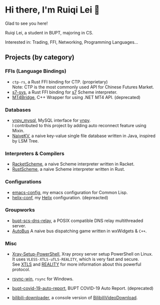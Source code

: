 # Hi there, I'm Ruiqi Lei 👋

Glad to see you here!

Ruiqi Lei, a student in BUPT, majoring in CS.

Interested in: Trading, FFI, Networking, Programming Languages...

## Projects (by category)

### FFIs (Language Bindings)

- `ctp-rs`, a Rust FFI binding for CTP. (proprietary)  
   Note: CTP is the most commonly used API for Chinese Futures Market.
- [s7-sys](https://github.com/rn7s2/s7-sys), a Rust FFI binding for [s7](https://ccrma.stanford.edu/software/snd/snd/s7.html) Scheme interpreter.
- [MT4Bridge](https://github.com/rn7s2/MT4Bridge), C++ Wrapper for using .NET MT4 API. (deprecated)

### Databases

- [vnpy_mysql](https://github.com/vnpy/vnpy_mysql), MySQL interface for [vnpy](https://www.vnpy.com/).  
  I contributed to this project by adding auto reconnect feature using Mixin.
- [NaiveKV](https://github.com/rn7s2/TimeSeqX.NaiveKV/blob/main/src/TimeSeqX/NaiveKV/NaiveKV.java), a naive key-value single file database written in Java, inspired by LSM Tree.

### Interpreters & Compilers

- [RacketScheme](https://github.com/rn7s2/RacketScheme), a naive Scheme interpreter written in Racket.
- [RustScheme](https://github.com/rn7s2/RustScheme), a naive Scheme interpreter written in Rust.

### Configurations

- [emacs-config](https://github.com/rn7s2/emacs-config), my emacs configuration for Common Lisp.
- [helix-conf](https://github.com/rn7s2/helix-conf), my [Helix](https://helix-editor.com/) configuration. (depreacted)

### Groupworks

- [bupt-scs-dns-relay](https://github.com/rn7s2/bupt-scs-dns-relay), a POSIX compatible DNS relay multithreaded server.
- [AutoBus](https://github.com/rn7s2/AutoBus) A naive bus dispatching game written in wxWidgets & `C++`.

### Misc

- [Xray-Setup-PowerShell](https://github.com/rn7s2/Xray-Setup-PowerShell), Xray proxy server setup PowerShell on Linux.  
  It uses `VLESS-XTLS-uTLS-REALITY`, which is very fast and secure.  
  See [XTLS](https://github.com/XTLS) and [REALITY](https://github.com/XTLS/REALITY) for more information about this powerful protocol.
- [rsync-win](https://github.com/rn7s2/rsync-win), `rsync` for Windows.

- [bupt-covid-19-auto-report](https://github.com/rn7s2/bupt-covid-19-auto-report), BUPT COVID-19 Auto Report. (deprecated)

- [bilibili-downloader](https://github.com/rn7s2/bilibili-downloader), a console version of [BilibiliVideoDownload](https://github.com/BilibiliVideoDownload/BilibiliVideoDownload).
